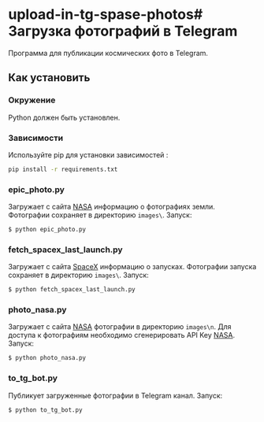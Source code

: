 # upload-in-tg-spase-photos# Загрузка фотографий в Telegram

Программа для публикации космических фото в Telegram.

## Как установить

### Окружение
Python должен быть установлен.

### Зависимости
Используйте pip для установки зависимостей :
```bash
pip install -r requirements.txt
```

### epic_photo.py
Загружает с сайта [NASA](https://api.nasa.gov/EPIC) информацию о фотографиях земли. Фотографии сохраняет в директорию `images\`. Запуск:
```bash 
$ python epic_photo.py
```

### fetch_spacex_last_launch.py
Загружает с сайта [SpaceX](https://api.spacexdata.com/v5/launches/) информацию о запусках. Фотографии запуска сохраняет в директорию `images\`. Запуск:
```bash 
$ python fetch_spacex_last_launch.py
```

### photo_nasa.py
Загружает с сайта [NASA](https://api.nasa.gov/planetary/apod) фотографии в директорию `images\n`. Для доступа к фотографиям необходимо сгенерировать API Key [NASA](https://api.nasa.gov/#signUp). Запуск:
```bash 
$ python photo_nasa.py
```

### to_tg_bot.py
Публикует загруженные фотографии в Telegram канал. Запуск:
```bash 
$ python to_tg_bot.py
```


